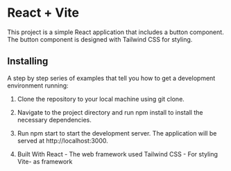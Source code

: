 # React + Vite

This project is a simple React application that includes a button component. The button component is designed with Tailwind CSS for styling.

## Installing
A step by step series of examples that tell you how to get a development environment running:

1. Clone the repository to your local machine using git clone.
2. Navigate to the project directory and run npm install to install the necessary dependencies.
3. Run npm start to start the development server. The application will be served at http://localhost:3000.

4. Built With
React - The web framework used
Tailwind CSS - For styling
Vite- as framework
